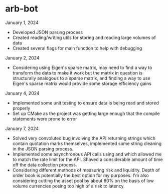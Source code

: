# arb-bot

January 1, 2024
- Developed JSON parsing process
- Created reading/writing utils for storing and reading large volumes of data
- Created several flags for main function to help with debugging

January 2, 2024
- Considering using Eigen's sparse matrix, may need to find a way to transform the data to make it work but the matrix in question is structurally analogous to a sparse matrix, and finding a way to use Eigen's sparse matrix would provide some storage efficiency gains

January 4, 2024
- Implemented some unit testing to ensure data is being read and stored properly
- Set up CMake as the project was getting large enough that the compile statements were prone to error

January 7, 2024
- Solved very convoluted bug involving the API returning strings which contain quotation marks themselves, implemented some string cleaning in the JSON parsing process.
- Implemented some asynchronous API calls using <mutex> and <async> which allowed me to match the rate limit for the API. Shaved a considerable amount of time off the data collection process.
- Considering different methods of measuring risk and liquidity. Depth of order book is potentially the best option for my purposes. I'm also considering cutting the asset pool by about 80% on the basis of low volume currencies posing too high of a risk to latency. 
